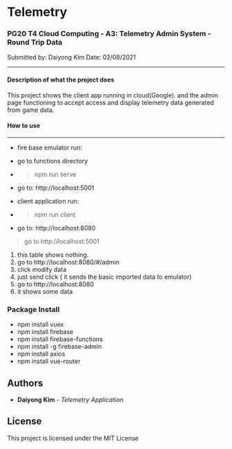 # Telemetry

### **PG20 T4 Cloud Computing - A3: Telemetry Admin System - Round Trip Data**

Submitted by: Daiyong Kim
Date: 02/08/2021

---

#### **Description of what the project does**

This project shows the client app running in cloud(Google). and the admin page functioning to accept access and display telemetry data generated from game data.

#### **How to use**

---
- fire base emulator run:
- go to functions directory
- > npm run serve
- go to: http://localhost:5001

- client application run:
- > npm run client
- go to: http://localhost:8080

> go to http://localhost:5001
1. this table shows nothing.
2. go to http://localhost:8080/#/admin
3. click modify data
4. just send click ( it sends the basic imported data to emulator)
5. go to http://localhost:8080
6. it shows some data


### **Package Install**

- npm install vuex
- npm install firebase
- npm install firebase-functions
- npm install -g firebase-admin
- npm install axios
- npm install vue-router

## Authors

- **Daiyong Kim** - _Telemetry Application_


## License

This project is licensed under the MIT License
